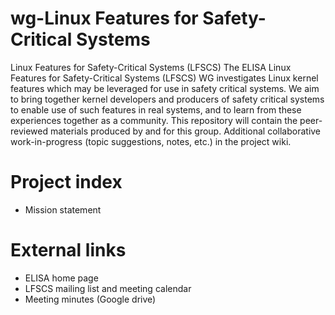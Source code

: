 # wg-Linux Features for Safety-Critical Systems
Linux Features for Safety-Critical Systems (LFSCS)
The ELISA Linux Features for Safety-Critical Systems (LFSCS) WG investigates Linux kernel features which may be leveraged for use in safety critical systems.  We aim to bring together kernel developers and producers of safety critical systems to enable use of such features in real systems, and to learn from these experiences together as a community.
This repository will contain the peer-reviewed materials produced by and for this group.  Additional collaborative work-in-progress (topic suggestions, notes, etc.) in the project wiki.

# Project index
  * Mission statement

# External links
  * ELISA home page
  * LFSCS mailing list and meeting calendar
  * Meeting minutes (Google drive)

